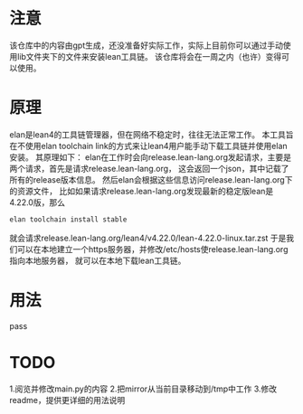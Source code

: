 # 注意
该仓库中的内容由gpt生成，还没准备好实际工作，实际上目前你可以通过手动使用lib文件夹下的文件来安装lean工具链。
该仓库将会在一周之内（也许）变得可以使用。

# 原理
elan是lean4的工具链管理器，但在网络不稳定时，往往无法正常工作。
本工具旨在不使用elan toolchain link的方式来让lean4用户能手动下载工具链并使用elan安装。
其原理如下：
elan在工作时会向release.lean-lang.org发起请求，主要是两个请求，首先是请求release.lean-lang.org，
这会返回一个json，其中记载了所有的release版本信息。
然后elan会根据这些信息访问release.lean-lang.org下的资源文件，
比如如果请求release.lean-lang.org发现最新的稳定版lean是4.22.0版，那么
```bash
elan toolchain install stable
```
就会请求release.lean-lang.org/lean4/v4.22.0/lean-4.22.0-linux.tar.zst
于是我们可以在本地建立一个https服务器，并修改/etc/hosts使release.lean-lang.org指向本地服务器，
就可以在本地下载lean工具链。

# 用法
pass

# TODO
1.阅览并修改main.py的内容
2.把mirror从当前目录移动到/tmp中工作
3.修改readme，提供更详细的用法说明

```
```
